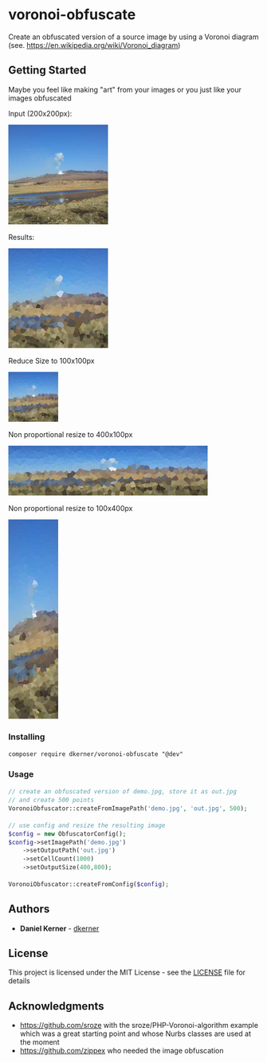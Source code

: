 # voronoi-obfuscate

Create an obfuscated version of a source image by using a Voronoi diagram (see. https://en.wikipedia.org/wiki/Voronoi_diagram)

## Getting Started

Maybe you feel like making "art" from your images or you just like your images obfuscated

Input (200x200px):

![input](https://raw.githubusercontent.com/dkerner/voronoi-obfuscate/master/demo-images/demo.jpg)

Results:

![result](https://raw.githubusercontent.com/dkerner/voronoi-obfuscate/master/demo-images/out.jpg)

Reduce Size to 100x100px

![result](https://raw.githubusercontent.com/dkerner/voronoi-obfuscate/master/demo-images/out_100x100.jpg)

Non proportional resize to 400x100px

![result](https://raw.githubusercontent.com/dkerner/voronoi-obfuscate/master/demo-images/out_400x100.jpg)

Non proportional resize to 100x400px

![result](https://raw.githubusercontent.com/dkerner/voronoi-obfuscate/master/demo-images/out_100x400.jpg)


### Installing

```
composer require dkerner/voronoi-obfuscate "@dev"
```

### Usage

```php
// create an obfuscated version of demo.jpg, store it as out.jpg 
// and create 500 points
VoronoiObfuscator::createFromImagePath('demo.jpg', 'out.jpg', 500);
 
// use config and resize the resulting image
$config = new ObfuscatorConfig();
$config->setImagePath('demo.jpg')
    ->setOutputPath('out.jpg')
    ->setCellCount(1000)
    ->setOutputSize(400,800);

VoronoiObfuscator::createFromConfig($config);
```

## Authors

* **Daniel Kerner** - [dkerner](https://github.com/dkerner)

## License

This project is licensed under the MIT License - see the [LICENSE](LICENSE) file for details

## Acknowledgments

* https://github.com/sroze with the sroze/PHP-Voronoi-algorithm example which was a great starting point and whose Nurbs classes are used at the moment
* https://github.com/zippex who needed the image obfuscation
